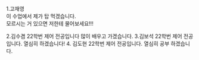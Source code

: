 
1.고재영   
이 수업에서 제가 탑 먹겠습니다.  
모르시는 거 있으면 저한테 물어보세요!!!

2.김수겸
22학번 제어 전공입니다 많이 배우고 가겠습니다.
3.김보석
22학번 제어 전공입니다. 열심히 하겠습니다!
4. 김도현
22학번 제어 전공입니다. 열심히 공부 하겠습니다.
